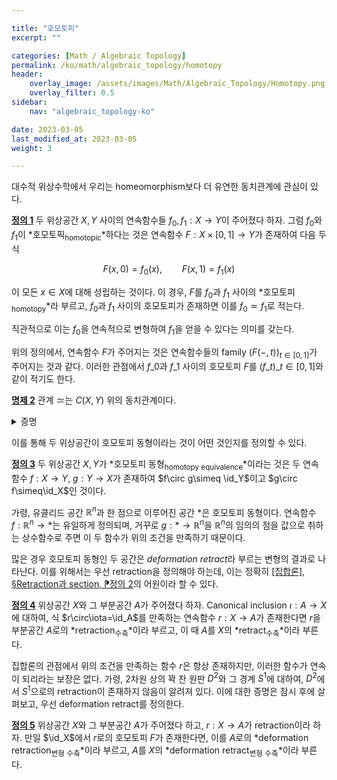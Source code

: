```yaml
---

title: "호모토피"
excerpt: ""

categories: [Math / Algebraic Topology]
permalink: /ko/math/algebraic_topology/homotopy
header:
    overlay_image: /assets/images/Math/Algebraic_Topology/Homotopy.png
    overlay_filter: 0.5
sidebar: 
    nav: "algebraic_topology-ko"

date: 2023-03-05
last_modified_at: 2023-03-05
weight: 3

---
```


대수적 위상수학에서 우리는 homeomorphism보다 더 유연한 동치관계에 관심이 있다. 

<div class="definition" markdown="1">

<ins id="def1">**정의 1**</ins> 두 위상공간 $X,Y$ 사이의 연속함수들 $f_0,f_1:X \rightarrow Y$이 주어졌다 하자. 그럼 $f_0$와 $f_1$이 *호모토픽<sub>homotopic</sub>*하다는 것은 연속함수 $F:X\times [0,1]\rightarrow Y$가 존재하여 다음 두 식

$$F(x,0)=f_0(x),\qquad F(x,1)=f_1(x)\tag{1}$$

이 모든 $x\in X$에 대해 성립하는 것이다. 이 경우, $F$를 $f_0$과 $f_1$ 사이의 *호모토피<sub>homotopy</sub>*라 부르고, $f_0$과 $f_1$ 사이의 호모토피가 존재하면 이를 $f_0\simeq f_1$로 적는다.

</div>

직관적으로 이는 $f_0$을 연속적으로 변형하여 $f_1$을 얻을 수 있다는 의미를 갖는다.

위의 정의에서, 연속함수 $F$가 주어지는 것은 연속함수들의 family $(F(-,t))_{t\in[0,1]}$가 주어지는 것과 같다. 이러한 관점에서 $f\_0$과 $f\_1$ 사이의 호모토피 $F$를 $(f\_t)\_{t\in[0,1]}$와 같이 적기도 한다. 

<div class="proposition" markdown="1">

<ins id="prop2">**명제 2**</ins> 관계 $\simeq$는 $C(X,Y)$ 위의 동치관계이다.

</div>
<details class="proof" markdown="1">
<summary>증명</summary>

1. 우선 $\simeq$는 reflexive하다. 이는 임의의 $f\in C(X,Y)$에 대하여, $F(x,t)=f(x)$로 정의하면 이것이 $f$와 자기 자신 사이의 호모토피를 정의하기 때문이다. 
2. $\simeq$는 symmetric하다. $f_0\simeq f_1$이라 가정하면, 식 (1)을 만족하는 호모토피 $F$가 존재한다. 이제 $\tilde{F}(x,t)=F(x,1-t)$로 정의하면 $\tilde{F}$는 연속함수이며 두 식
    
    $$\tilde{F}(x,0)=f_1(x),\qquad\tilde{F}(x,1)=f_0(x)$$

    을 만족한다. 따라서 $f_1\simeq f_0$이 성립한다.
3. 마지막으로 $\simeq$는 transitive하다. $f\_0,f\_1,f\_2\in C(X,Y)$가 $f\_0\simeq f\_1$, $f\_1\simeq f\_2$를 만족한다 하자. 그럼 두 호모토피 $F_0(x,t)$와 $F_1(x,t)$가 각각 존재하여 $F_0(x,0) = f_0(x)$이고 $F_0(x,1) = f_1(x)$, $F_1(x,0) = f_1(x)$이고 $F_1(x,1) = f_2(x)$를 만족한다. 이제 $F(x,t)$를 다음의 식
    
    $$F(x,t) = \begin{cases} F_0(x,2t) & \text{if } 0 \leq t \leq \frac{1}{2} \\ F_1(x,2t-1) & \text{if } \frac{1}{2} \leq t \leq 1 \end{cases}$$
    
    으로 정의하면, $F$가 $f\_0$과 $f\_2$ 사이의 호모토피가 된다. 

</details>

이를 통해 두 위상공간이 호모토피 동형이라는 것이 어떤 것인지를 정의할 수 있다.

<div class="definition" markdown="1">

<ins id="def3">**정의 3**</ins> 두 위상공간 $X,Y$가 *호모토피 동형<sub>homotopy equivalence</sub>*이라는 것은 두 연속함수 $f:X\rightarrow Y$, $g:Y\rightarrow X$가 존재하여 $f\circ g\simeq \id_Y$이고 $g\circ f\simeq\id_X$인 것이다.

</div>

가령, 유클리드 공간 $\mathbb{R}^n$과 한 점으로 이루어진 공간 $\ast$은 호모토피 동형이다. 연속함수 $f:\mathbb{R}^n\rightarrow \ast$는 유일하게 정의되며, 거꾸로 $g:\ast\rightarrow\mathbb{R}^n$을 $\mathbb{R}^n$의 임의의 점을 값으로 취하는 상수함수로 주면 이 두 함수가 위의 조건을 만족하기 때문이다. 

많은 경우 호모토피 동형인 두 공간은 *deformation retract*라 부르는 변형의 결과로 나타난다. 이를 위해서는 우선 retraction을 정의해야 하는데, 이는 정확히 [\[집합론\], §Retraction과 section, ⁋정의 2](/ko/math/set_theory/retraction_and_section#def2)의 어원이라 할 수 있다.

<div class="definition" markdown="1">

<ins id="def4">**정의 4**</ins> 위상공간 $X$와 그 부분공간 $A$가 주어졌다 하자. Canonical inclusion $\iota:A\rightarrow X$에 대하여, 식 $r\circ\iota=\id_A$를 만족하는 연속함수 $r:X\rightarrow A$가 존재한다면 $r$을 부분공간 $A$로의 *retraction<sub>수축</sub>*이라 부르고, 이 때 $A$를 $X$의 *retract<sub>수축</sub>*이라 부른다.

</div>

집합론의 관점에서 위의 조건을 만족하는 함수 $r$은 항상 존재하지만, 이러한 함수가 연속이 되리라는 보장은 없다. 가령, 2차원 상의 꽉 찬 원판 $D^2$와 그 경계 $S^1$에 대하여, $D^2$에서 $S^1$으로의 retraction이 존재하지 않음이 알려져 있다. 이에 대한 증명은 잠시 후에 살펴보고, 우선 deformation retract를 정의한다.

<div class="definition" markdown="1">

<ins id="def5">**정의 5**</ins> 위상공간 $X$와 그 부분공간 $A$가 주어졌다 하고, $r:X\rightarrow A$가 retraction이라 하자. 만일 $\id_X$에서 $r$로의 호모토피 $F$가 존재한다면, 이를 $A$로의 *deformation retraction<sub>변형 수축</sub>*이라 부르고, $A$를 $X$의 *deformation retract<sub>변형 수축</sub>*이라 부른다.

</div>


